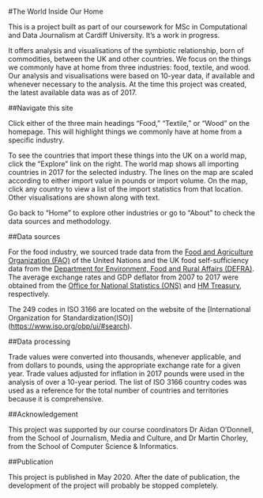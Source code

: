 #The World Inside Our Home

This is a project built as part of our coursework for MSc in Computational and Data Journalism at Cardiff University. It’s a work in progress.

It offers analysis and visualisations of the symbiotic relationship, born of commodities, between the UK and other countries. We focus on the things we commonly have at home from three industries: food, textile, and wood. Our analysis and visualisations were based on 10-year data, if available and whenever necessary to the analysis. At the time this project was created, the latest available data was as of 2017.

##Navigate this site

Click either of the three main headings “Food,” “Textile,” or “Wood” on the homepage. This will highlight things we commonly have at home from a specific industry.

To see the countries that import these things into the UK on a world map, click the “Explore” link on the right. The world map shows all importing countries in 2017 for the selected industry. The lines on the map are scaled according to either import value in pounds or import volume. On the map, click any country to view a list of the import statistics from that location. Other visualisations are shown along with text.

Go back to “Home” to explore other industries or go to “About” to check the data sources and methodology.

##Data sources

For the food industry, we sourced trade data from the [Food and Agriculture Organization (FAO)](http://www.fao.org/faostat/en/#data/TM) of the United Nations and the UK food self-sufficiency data from the [Department for Environment, Food and Rural Affairs (DEFRA)](https://www.gov.uk/government/statistical-data-sets/agriculture-in-the-united-kingdom). The average exchange rates and GDP deflator from 2007 to 2017 were obtained from the [Office for National Statistics (ONS)](https://www.ons.gov.uk/economy/nationalaccounts/balanceofpayments/timeseries/auss/mret/previous) and [HM Treasury](https://www.gov.uk/government/statistics/gdp-deflators-at-market-prices-and-money-gdp-march-2020-budget), respectively.

The 249 codes in ISO 3166 are located on the website of the [International Organization for Standardization(ISO)] (https://www.iso.org/obp/ui/#search).

##Data processing

Trade values were converted into thousands, whenever applicable, and from dollars to pounds, using the appropriate exchange rate for a given year. Trade values adjusted for inflation in 2017 pounds were used in the analysis of over a 10-year period.
The list of ISO 3166 country codes was used as a reference for the total number of countries and territories because it is comprehensive.

##Acknowledgement

This project was supported by our course coordinators Dr Aidan O’Donnell, from the School of Journalism, Media and Culture, and Dr Martin Chorley, from the School of Computer Science & Informatics.

##Publication

This project is published in May 2020. After the date of publication, the development of the project will probably be stopped completely.

